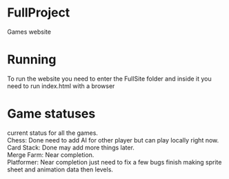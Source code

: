 # FullProject
Games website
# Running
To run the website you need to enter the FullSite folder and inside it you need to run index.html with a browser
# Game statuses
current status for all the games.  
Chess: Done need to add AI for other player but can play locally right now.  
Card Stack: Done may add more things later.  
Merge Farm: Near completion.  
Platformer: Near completion just need to fix a few bugs finish making sprite sheet and animation data then levels.  
 
